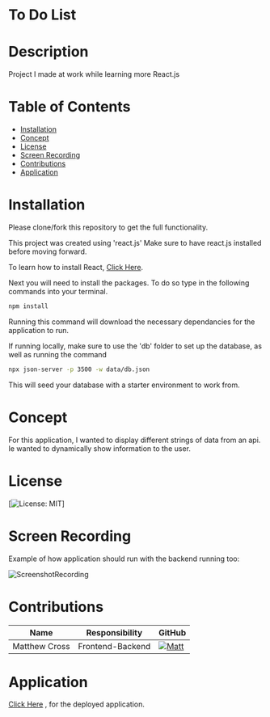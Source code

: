 # To Do List

# Description

Project I made at work while learning more React.js

# Table of Contents
  * [Installation](#Installation)
  * [Concept](#Concept)
  * [License](#License)
  * [Screen Recording](#Screen-Recording)
  * [Contributions](#Contributions)
  * [Application](#Application)


# Installation

Please clone/fork this repository to get the full functionality.

This project was created using 'react.js' Make sure to have react.js installed before moving forward.

To learn how to install React, [Click Here](https://reactjs.org/docs/getting-started.html).

Next you will need to install the packages. To do so type in the following commands into your terminal.

```bash
npm install
```
Running this command will download the necessary dependancies for the application to run.

If running locally, make sure to use the 'db' folder to set up the database, as well as running the command

```bash
npx json-server -p 3500 -w data/db.json
```

This will seed your database with a starter environment to work from.

# Concept

For this application, I wanted to display different strings of data from an api. Ie wanted to dynamically show information to the user.

# License

[![License: MIT](https://img.shields.io/badge/License-MIT-yellow.svg?style=flat-square)]

# Screen Recording

Example of how application should run with the backend running too:

![ScreenshotRecording](https://i.ibb.co/QdVMrBy/program.png)

# Contributions


Name | Responsibility | GitHub
-------- | ---------- | ---------
Matthew Cross | Frontend-Backend | [![Matt](https://img.shields.io/badge/GitHub-Matt-FF7000.svg?style=flat-square&logo=github)](https://github.com/MattCross01) 


# Application

[Click Here]() , for the deployed application.
